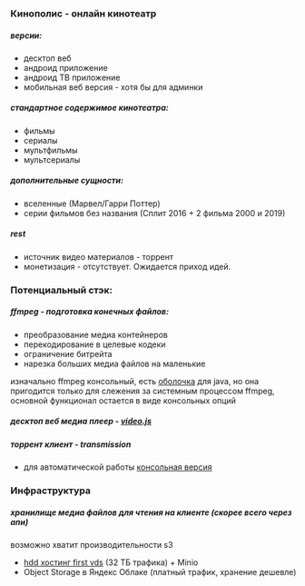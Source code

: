 ### Кинополис - онлайн кинотеатр

##### версии:
- десктоп веб
- андроид приложение
- андроид ТВ приложение
- мобильная веб версия - хотя бы для админки

##### стандартное содержимое кинотеатра:
- фильмы
- сериалы
- мультфильмы
- мультсериалы

##### дополнительные сущности:
- вселенные (Марвел/Гарри Поттер)
- серии фильмов без названия (Сплит 2016 + 2 фильма 2000 и 2019)

##### rest
- источник видео материалов - торрент
- монетизация - отсутствует. Ожидается приход идей.

### Потенциальный стэк:
##### ffmpeg - подготовка конечных файлов:
- преобразование медиа контейнеров
- перекодирование в целевые кодеки
- ограничение битрейта
- нарезка больших медиа файлов на маленькие

изначально ffmpeg консольный, есть [оболочка](https://github.com/bramp/ffmpeg-cli-wrapper) для java, но она пригодится только для слежения за системным процессом ffmpeg, основной функционал остается в виде консольных опций

##### десктоп веб медиа плеер - [video.js](https://videojs.com/)
##### торрент клиент - transmission
- для автоматической работы [консольная версия](https://cli-ck.io/transmission-cli-user-guide/)

### Инфраструктура
##### хранилище медиа файлов для чтения на клиенте (скорее всего через апи)
возможно хватит производительности s3
- [hdd хостинг first vds](https://firstvds.ru/storage-vds) (32 ТБ трафика) + Minio
- Object Storage в Яндекс Облаке (платный трафик, хранение дешевле)
